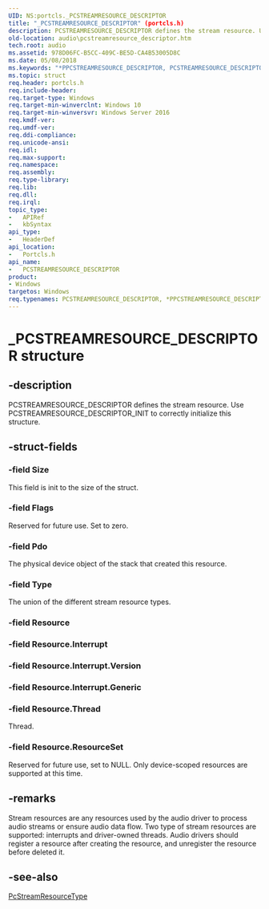 ```yaml
---
UID: NS:portcls._PCSTREAMRESOURCE_DESCRIPTOR
title: "_PCSTREAMRESOURCE_DESCRIPTOR" (portcls.h)
description: PCSTREAMRESOURCE_DESCRIPTOR defines the stream resource. Use PCSTREAMRESOURCE_DESCRIPTOR_INIT to correctly initialize this structure.
old-location: audio\pcstreamresource_descriptor.htm
tech.root: audio
ms.assetid: 978D06FC-B5CC-409C-BE5D-CA4B53005D8C
ms.date: 05/08/2018
ms.keywords: "*PPCSTREAMRESOURCE_DESCRIPTOR, PCSTREAMRESOURCE_DESCRIPTOR, PCSTREAMRESOURCE_DESCRIPTOR structure [Audio Devices], PPCSTREAMRESOURCE_DESCRIPTOR, PPCSTREAMRESOURCE_DESCRIPTOR structure pointer [Audio Devices], _PCSTREAMRESOURCE_DESCRIPTOR, audio.pcstreamresource_descriptor, portcls/PCSTREAMRESOURCE_DESCRIPTOR, portcls/PPCSTREAMRESOURCE_DESCRIPTOR"
ms.topic: struct
req.header: portcls.h
req.include-header: 
req.target-type: Windows
req.target-min-winverclnt: Windows 10
req.target-min-winversvr: Windows Server 2016
req.kmdf-ver: 
req.umdf-ver: 
req.ddi-compliance: 
req.unicode-ansi: 
req.idl: 
req.max-support: 
req.namespace: 
req.assembly: 
req.type-library: 
req.lib: 
req.dll: 
req.irql: 
topic_type:
-	APIRef
-	kbSyntax
api_type:
-	HeaderDef
api_location:
-	Portcls.h
api_name:
-	PCSTREAMRESOURCE_DESCRIPTOR
product:
- Windows
targetos: Windows
req.typenames: PCSTREAMRESOURCE_DESCRIPTOR, *PPCSTREAMRESOURCE_DESCRIPTOR
---
```


# _PCSTREAMRESOURCE_DESCRIPTOR structure


## -description


PCSTREAMRESOURCE_DESCRIPTOR defines the stream resource. Use PCSTREAMRESOURCE_DESCRIPTOR_INIT to correctly initialize this structure. 


## -struct-fields




### -field Size

 This field is init to the size of the struct.


### -field Flags

Reserved for future use. Set to zero. 



### -field Pdo

The physical device object of the stack that created this resource. 


### -field Type

The union of the different stream resource types.


### -field Resource


### -field Resource.Interrupt

 


### -field Resource.Interrupt.Version

 


### -field Resource.Interrupt.Generic

 


### -field Resource.Thread

Thread.


### -field Resource.ResourceSet

Reserved for future use, set to NULL. Only device-scoped resources are supported at this time.


## -remarks



Stream resources are any resources used by the audio driver to process audio streams or ensure audio data flow. Two type of stream resources are supported: interrupts and driver-owned threads. Audio drivers should register a resource after creating the resource, and unregister the resource before deleted it. 





## -see-also




<a href="https://msdn.microsoft.com/library/windows/hardware/mt298190">PcStreamResourceType</a>
 

 

